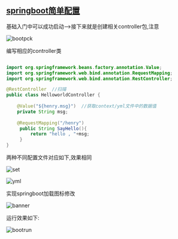 [springboot简单配置]()
---------------
基础入门中可以成功启动-->接下来就是创建相关controller包,注意

![bootpck](https://github.com/Albatronhenry/UploadFile/blob/master/pic/bootpck.png)

编写相应的controller类

```java

import org.springframework.beans.factory.annotation.Value;
import org.springframework.web.bind.annotation.RequestMapping;
import org.springframework.web.bind.annotation.RestController;

@RestController  //扫描
public class HelloworldController {
	
	@Value("${henry.msg}")  //获取context/yml文件中的数据值
	private String msg;
	
	@RequestMapping("/henry")
     public String SayHello(){
    	 return "hello , "+msg;
     }
}


```

两种不同配置文件对应如下,效果相同

![set](https://github.com/Albatronhenry/UploadFile/blob/master/pic/set.png)

![yml](https://github.com/Albatronhenry/UploadFile/blob/master/pic/yml.png)

实现springboot加载图标修改

![banner](https://github.com/Albatronhenry/UploadFile/blob/master/pic/banner.png)

运行效果如下:

![bootrun](https://github.com/Albatronhenry/UploadFile/blob/master/pic/bootrun.png)

